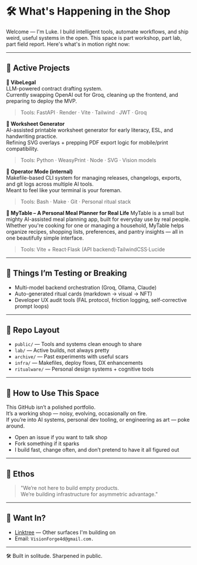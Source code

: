 
# 🛠️ What's Happening in the Shop

Welcome — I'm Luke. I build intelligent tools, automate workflows, and ship weird, useful systems in the open. This space is part workshop, part lab, part field report. Here's what's in motion right now:

---

## 🚧 Active Projects

**🔹 VibeLegal**  
LLM-powered contract drafting system.  
Currently swapping OpenAI out for Groq, cleaning up the frontend, and preparing to deploy the MVP.  
> Tools: FastAPI · Render · Vite · Tailwind · JWT · Groq

**🔹 Worksheet Generator**  
AI-assisted printable worksheet generator for early literacy, ESL, and handwriting practice.  
Refining SVG overlays + prepping PDF export logic for mobile/print compatibility.  
> Tools: Python · WeasyPrint · Node · SVG · Vision models

**🔹 Operator Mode (internal)**  
Makefile-based CLI system for managing releases, changelogs, exports, and git logs across multiple AI tools.  
Meant to feel like your terminal is your foreman.  
> Tools: Bash · Make · Git · Personal ritual stack

**🔹 MyTable – A Personal Meal Planner for Real Life**
MyTable is a small but mighty AI-assisted meal planning app, built for everyday use by real people. Whether you're cooking for one or managing a household, MyTable helps organize recipes, shopping lists, preferences, and pantry insights — all in one beautifully simple interface.
> Tools: Vite + React·Flask (API backend)·TailwindCSS·Lucide

---

## 🧪 Things I’m Testing or Breaking

- Multi-model backend orchestration (Groq, Ollama, Claude)
- Auto-generated ritual cards (markdown → visual → NFT)
- Developer UX audit tools (FAL protocol, friction logging, self-corrective prompt loops)

---

## 📂 Repo Layout

- `public/` — Tools and systems clean enough to share  
- `lab/` — Active builds, not always pretty  
- `archive/` — Past experiments with useful scars  
- `infra/` — Makefiles, deploy flows, DX enhancements  
- `ritualware/` — Personal design systems + cognitive tools

---

## 💬 How to Use This Space

This GitHub isn’t a polished portfolio.  
It’s a working shop — noisy, evolving, occasionally on fire.  
If you’re into AI systems, personal dev tooling, or engineering as art — poke around.

- Open an issue if you want to talk shop  
- Fork something if it sparks  
- I build fast, change often, and don’t pretend to have it all figured out

---

## 🧠 Ethos

> "We’re not here to build empty products.  
> We’re building infrastructure for asymmetric advantage."

---

## 📡 Want In?

- [Linktree](https://linktr.ee/sanfordwilson) — Other surfaces I'm building on
- Email: `VisionForge4d@gmail.com.`

---

🛠️ Built in solitude. Sharpened in public.
